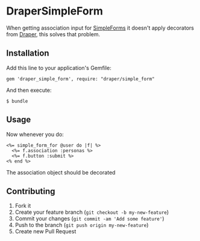 # DraperSimpleForm

When getting association input for [SimpleForms](https://github.com/plataformatec/simple_form)
it doesn't apply decorators from [Draper](https://github.com/drapergem/draper),
this solves that problem.

## Installation

Add this line to your application's Gemfile:

    gem 'draper_simple_form', require: "draper/simple_form"

And then execute:

    $ bundle

## Usage

Now whenever you do:

```erb
<%= simple_form_for @user do |f| %>
  <%= f.association :personas %>
  <%= f.button :submit %>
<% end %>
```

The association object should be decorated

## Contributing

1. Fork it
2. Create your feature branch (`git checkout -b my-new-feature`)
3. Commit your changes (`git commit -am 'Add some feature'`)
4. Push to the branch (`git push origin my-new-feature`)
5. Create new Pull Request
